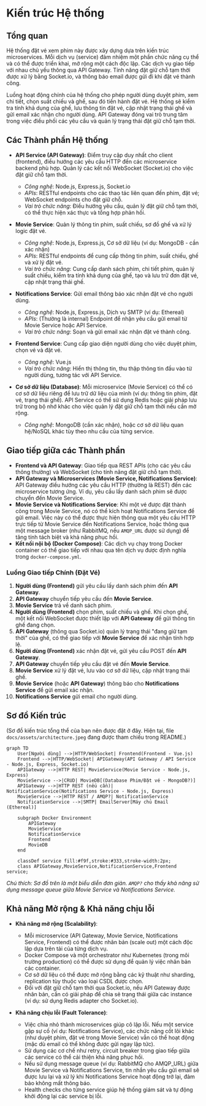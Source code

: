 # Kiến trúc Hệ thống

## Tổng quan

Hệ thống đặt vé xem phim này được xây dựng dựa trên kiến trúc microservices. Mỗi dịch vụ (service) đảm nhiệm một phần chức năng cụ thể và có thể được triển khai, mở rộng một cách độc lập. Các dịch vụ giao tiếp với nhau chủ yếu thông qua API Gateway. Tính năng đặt giữ chỗ tạm thời được xử lý bằng Socket.io, và thông báo email được gửi đi khi đặt vé thành công.

Luồng hoạt động chính của hệ thống cho phép người dùng duyệt phim, xem chi tiết, chọn suất chiếu và ghế, sau đó tiến hành đặt vé. Hệ thống sẽ kiểm tra tính khả dụng của ghế, lưu thông tin đặt vé, cập nhật trạng thái ghế và gửi email xác nhận cho người dùng. API Gateway đóng vai trò trung tâm trong việc điều phối các yêu cầu và quản lý trạng thái đặt giữ chỗ tạm thời.

## Các Thành phần Hệ thống

-   **API Service (API Gateway)**: Điểm truy cập duy nhất cho client (frontend), điều hướng các yêu cầu HTTP đến các microservice backend phù hợp. Quản lý các kết nối WebSocket (Socket.io) cho việc đặt giữ chỗ tạm thời.
    *   *Công nghệ*: Node.js, Express.js, Socket.io
    *   *APIs*: RESTful endpoints cho các thao tác liên quan đến phim, đặt vé; WebSocket endpoints cho đặt giữ chỗ.
    *   *Vai trò chức năng*: Điều hướng yêu cầu, quản lý đặt giữ chỗ tạm thời, có thể thực hiện xác thực và tổng hợp phản hồi.

-   **Movie Service**: Quản lý thông tin phim, suất chiếu, sơ đồ ghế và xử lý logic đặt vé.
    *   *Công nghệ*: Node.js, Express.js, Cơ sở dữ liệu (ví dụ: MongoDB - cần xác nhận)
    *   *APIs*: RESTful endpoints để cung cấp thông tin phim, suất chiếu, ghế và xử lý đặt vé.
    *   *Vai trò chức năng*: Cung cấp danh sách phim, chi tiết phim, quản lý suất chiếu, kiểm tra tính khả dụng của ghế, tạo và lưu trữ đơn đặt vé, cập nhật trạng thái ghế.

-   **Notifications Service**: Gửi email thông báo xác nhận đặt vé cho người dùng.
    *   *Công nghệ*: Node.js, Express.js, Dịch vụ SMTP (ví dụ: Ethereal)
    *   *APIs*: (Thường là internal) Endpoint để nhận yêu cầu gửi email từ Movie Service hoặc API Service.
    *   *Vai trò chức năng*: Soạn và gửi email xác nhận đặt vé thành công.

-   **Frontend Service**: Cung cấp giao diện người dùng cho việc duyệt phim, chọn vé và đặt vé.
    *   *Công nghệ*: Vue.js
    *   *Vai trò chức năng*: Hiển thị thông tin, thu thập thông tin đầu vào từ người dùng, tương tác với API Service.

-   **Cơ sở dữ liệu (Database)**: Mỗi microservice (Movie Service) có thể có cơ sở dữ liệu riêng để lưu trữ dữ liệu của mình (ví dụ: thông tin phim, đặt vé, trạng thái ghế). API Service có thể sử dụng Redis hoặc giải pháp lưu trữ trong bộ nhớ khác cho việc quản lý đặt giữ chỗ tạm thời nếu cần mở rộng.
    *   *Công nghệ*: MongoDB (cần xác nhận), hoặc cơ sở dữ liệu quan hệ/NoSQL khác tùy theo nhu cầu của từng service.

## Giao tiếp giữa các Thành phần

-   **Frontend và API Gateway**: Giao tiếp qua REST APIs (cho các yêu cầu thông thường) và WebSocket (cho tính năng đặt giữ chỗ tạm thời).
-   **API Gateway và Microservices (Movie Service, Notifications Service)**: API Gateway điều hướng các yêu cầu HTTP (thường là REST) đến các microservice tương ứng. Ví dụ, yêu cầu lấy danh sách phim sẽ được chuyển đến Movie Service.
-   **Movie Service và Notifications Service**: Khi một vé được đặt thành công trong Movie Service, nó có thể kích hoạt Notifications Service để gửi email. Việc này có thể được thực hiện thông qua một yêu cầu HTTP trực tiếp từ Movie Service đến Notifications Service, hoặc thông qua một message broker (như RabbitMQ, nếu `AMQP_URL` được sử dụng) để tăng tính tách biệt và khả năng phục hồi.
-   **Kết nối nội bộ (Docker Compose)**: Các dịch vụ chạy trong Docker container có thể giao tiếp với nhau qua tên dịch vụ được định nghĩa trong `docker-compose.yml`.

### Luồng Giao tiếp Chính (Đặt Vé)

1.  **Người dùng (Frontend)** gửi yêu cầu lấy danh sách phim đến **API Gateway**.
2.  **API Gateway** chuyển tiếp yêu cầu đến **Movie Service**.
3.  **Movie Service** trả về danh sách phim.
4.  **Người dùng (Frontend)** chọn phim, suất chiếu và ghế. Khi chọn ghế, một kết nối WebSocket được thiết lập với **API Gateway** để gửi thông tin ghế đang chọn.
5.  **API Gateway** (thông qua Socket.io) quản lý trạng thái "đang giữ tạm thời" của ghế, có thể giao tiếp với **Movie Service** để xác nhận tính hợp lệ.
6.  **Người dùng (Frontend)** xác nhận đặt vé, gửi yêu cầu POST đến **API Gateway**.
7.  **API Gateway** chuyển tiếp yêu cầu đặt vé đến **Movie Service**.
8.  **Movie Service** xử lý đặt vé, lưu vào cơ sở dữ liệu, cập nhật trạng thái ghế.
9.  **Movie Service** (hoặc **API Gateway**) thông báo cho **Notifications Service** để gửi email xác nhận.
10. **Notifications Service** gửi email cho người dùng.

## Sơ đồ Kiến trúc

(Sơ đồ kiến trúc tổng thể của bạn nên được đặt ở đây. Hiện tại, file `docs/assets/architecture.jpeg` đang được tham chiếu trong README.)

```mermaid
graph TD
    User[Người dùng] -->|HTTP/WebSocket| Frontend(Frontend - Vue.js)
    Frontend -->|HTTP/WebSocket| APIGateway(API Gateway / API Service - Node.js, Express, Socket.io)
    APIGateway -->|HTTP REST| MovieService(Movie Service - Node.js, Express)
    MovieService -->|CRUD| MovieDB[(Database Phim/Đặt vé - MongoDB?)]
    APIGateway -->|HTTP REST (nếu cần)| NotificationService(Notifications Service - Node.js, Express)
    MovieService -->|HTTP REST / AMQP?| NotificationService
    NotificationService -->|SMTP| EmailServer[Máy chủ Email (Ethereal)]

    subgraph Docker Environment
        APIGateway
        MovieService
        NotificationService
        Frontend
        MovieDB
    end

    classDef service fill:#f9f,stroke:#333,stroke-width:2px;
    class APIGateway,MovieService,NotificationService,Frontend service;
```

*Chú thích: Sơ đồ trên là một biểu diễn đơn giản. `AMQP?` cho thấy khả năng sử dụng message queue giữa Movie Service và Notifications Service.*

## Khả năng Mở rộng & Khả năng chịu lỗi

-   **Khả năng mở rộng (Scalability)**:
    *   Mỗi microservice (API Gateway, Movie Service, Notifications Service, Frontend) có thể được nhân bản (scale out) một cách độc lập dựa trên tải của từng dịch vụ.
    *   Docker Compose và một orchestrator như Kubernetes (trong môi trường production) có thể được sử dụng để quản lý việc nhân bản các container.
    *   Cơ sở dữ liệu có thể được mở rộng bằng các kỹ thuật như sharding, replication tùy thuộc vào loại CSDL được chọn.
    *   Đối với đặt giữ chỗ tạm thời qua Socket.io, nếu API Gateway được nhân bản, cần có giải pháp để chia sẻ trạng thái giữa các instance (ví dụ: sử dụng Redis adapter cho Socket.io).

-   **Khả năng chịu lỗi (Fault Tolerance)**:
    *   Việc chia nhỏ thành microservices giúp cô lập lỗi. Nếu một service gặp sự cố (ví dụ: Notifications Service), các chức năng cốt lõi khác (như duyệt phim, đặt vé trong Movie Service) vẫn có thể hoạt động (mặc dù email có thể không được gửi ngay lập tức).
    *   Sử dụng các cơ chế như retry, circuit breaker trong giao tiếp giữa các service có thể cải thiện khả năng phục hồi.
    *   Nếu sử dụng message queue (ví dụ: RabbitMQ cho AMQP_URL) giữa Movie Service và Notifications Service, tin nhắn yêu cầu gửi email sẽ được lưu lại và xử lý khi Notifications Service hoạt động trở lại, đảm bảo không mất thông báo.
    *   Health checks cho từng service giúp hệ thống giám sát và tự động khởi động lại các service bị lỗi.
